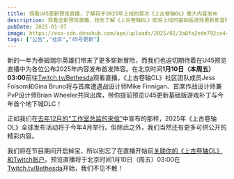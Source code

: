 ```yaml
---
title: 观看U45更新预览直播，了解将于2025年上线的首次《上古卷轴OL》重大内容发布
description: 观看全新预览直播，抢先了解《上古卷轴OL》即将上线的基础版游戏更新和冒险。
pubDate: 2025-01-07
image: https://eso-cdn.denohub.com/ape/uploads/2025/01/3a8fa2ede792ca44835f1bd40c449d9f214955.jpg
tags: ["公告","社区","45号更新"]
---
```


新的一年为泰姆瑞尔英雄们带来了更多崭新冒险，而我们也迫切期待着在U45预览直播中为各位公布2025年内容发布首发阵容。在北京时间**1月10日（本周五）03:00**前往[Twitch.tv/Bethesda](https://www.twitch.tv/Bethesda)观看直播，《上古卷轴OL》社区团队成员Jess
Folsom和Gina Bruno将与首席遭遇战设计师Mike Finnigan、首席作战设计师兼PvP设计师Brian
Wheeler共同出席，带你提前预览U45更新基础版游戏补丁与今年首个地下城DLC！

正如我们在[去年12月的“工作室总监的来信”](/news/post/67321)中宣布的那样，2025年《上古卷轴OL》全球发布活动将于今年4月举行。但除此之外，我们当然还有更多可供公开的精彩内容。

我们将在节目期间开启掉宝，所以别忘了在直播开始前[关联你的《上古卷轴OL》和Twitch账户](https://help.elderscrollsonline.com/#zh-CN/answer/56542)。预览直播将于北京时间1月10日（周五）03:00在[Twitch.tv/Bethesda](https://www.twitch.tv/Bethesda)开始，我们不见不散！
